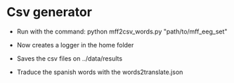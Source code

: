 # Csv generator

- Run with the command:
  python mff2csv_words.py "path/to/mff_eeg_set"

- Now creates a logger in the home folder

- Saves the csv files on ../data/results

- Traduce the spanish words with the words2translate.json
